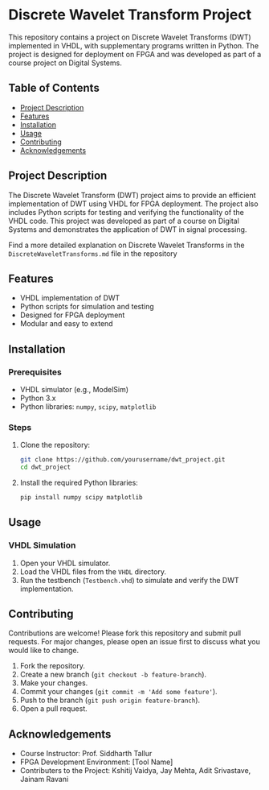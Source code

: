 # Discrete Wavelet Transform Project

This repository contains a project on Discrete Wavelet Transforms (DWT) implemented in VHDL, with supplementary programs written in Python. The project is designed for deployment on FPGA and was developed as part of a course project on Digital Systems.

## Table of Contents
- [Project Description](#project-description)
- [Features](#features)
- [Installation](#installation)
- [Usage](#usage)
- [Contributing](#contributing)
- [Acknowledgements](#acknowledgements)

## Project Description
The Discrete Wavelet Transform (DWT) project aims to provide an efficient implementation of DWT using VHDL for FPGA deployment. The project also includes Python scripts for testing and verifying the functionality of the VHDL code. This project was developed as part of a course on Digital Systems and demonstrates the application of DWT in signal processing.

Find a more detailed explanation on Discrete Wavelet Transforms in the `DiscreteWaveletTransforms.md` file in the repository

## Features
- VHDL implementation of DWT
- Python scripts for simulation and testing
- Designed for FPGA deployment
- Modular and easy to extend



## Installation

### Prerequisites
- VHDL simulator (e.g., ModelSim)
- Python 3.x
- Python libraries: `numpy`, `scipy`, `matplotlib`

### Steps
1. Clone the repository:
   ```sh
   git clone https://github.com/yourusername/dwt_project.git
   cd dwt_project
   ```
2. Install the required Python libraries:
   ```sh
   pip install numpy scipy matplotlib
   ```

## Usage

### VHDL Simulation
1. Open your VHDL simulator.
2. Load the VHDL files from the `VHDL` directory.
3. Run the testbench (`Testbench.vhd`) to simulate and verify the DWT implementation.

## Contributing
Contributions are welcome! Please fork this repository and submit pull requests. For major changes, please open an issue first to discuss what you would like to change.

1. Fork the repository.
2. Create a new branch (`git checkout -b feature-branch`).
3. Make your changes.
4. Commit your changes (`git commit -m 'Add some feature'`).
5. Push to the branch (`git push origin feature-branch`).
6. Open a pull request.


## Acknowledgements
- Course Instructor: Prof. Siddharth Tallur
- FPGA Development Environment: [Tool Name]
- Contributers to the Project: Kshitij Vaidya, Jay Mehta, Adit Srivastave, Jainam Ravani
